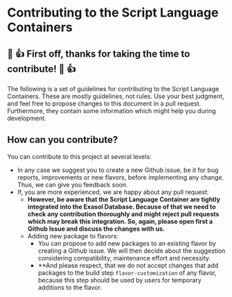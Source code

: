# Contributing to the Script Language Containers

## :tada: :+1: First off, thanks for taking the time to contribute! :tada: :+1:

The following is a set of guidelines for contributing to the Script Language Containers. 
These are mostly guidelines, not rules. Use your best judgment, and feel free 
to propose changes to this document in a pull request. 
Furthermore, they contain some information which might help you during development.

## How can you contribute?

You can contribute to this project at several levels:
- In any case we suggest you to create a new Github issue, be it for bug reports, improvements or new flavors, before implementing any change. Thus, we can give you feedback soon. 
- If, you are more experienced, we are happy about any pull request: 
    - **However, be aware that the Script Language Container are tightly integrated into the Exasol Database. 
    Because of that we need to check any contribution thoroughly and might reject pull requests which may break this integration. 
    So, again, please open first a Github Issue and discuss the changes with us.**
    - Adding new package to flavors:
      - You can propose to add new packages to an existing flavor by creating a Github issue. We will then decide about the suggestion considering compatibility, maintenance effort and necessity. 
      - **And please respect, that we do not accept changes that add packages to the build step 
      `flavor-customization` of any flavor, because this step should be used by users for 
      temporary additions to the flavor. 

